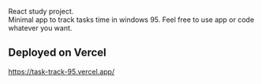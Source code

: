 
React study project.  
Minimal app to track tasks time in windows 95. 
Feel free to use app or code whatever you want.

## Deployed on Vercel
https://task-track-95.vercel.app/

